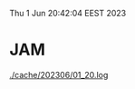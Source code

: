 Thu  1 Jun 20:42:04 EEST 2023
# JAM
<a href='./cache/202306/01_20.log'>./cache/202306/01_20.log</a>
